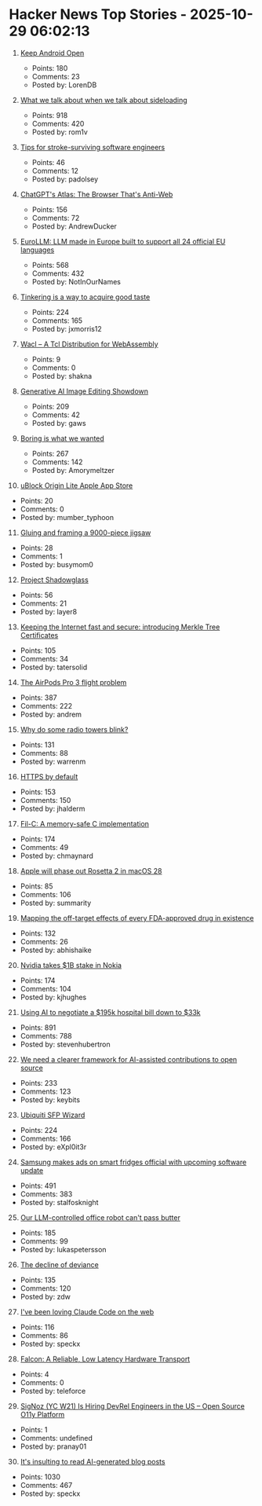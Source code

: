 # Hacker News Top Stories - 2025-10-29 06:02:13

1. [Keep Android Open](http://keepandroidopen.org/)
   - Points: 180
   - Comments: 23
   - Posted by: LorenDB

2. [What we talk about when we talk about sideloading](https://f-droid.org/2025/10/28/sideloading.html)
   - Points: 918
   - Comments: 420
   - Posted by: rom1v

3. [Tips for stroke-surviving software engineers](https://blog.j11y.io/2025-10-29_stroke_tips_for_engineers/)
   - Points: 46
   - Comments: 12
   - Posted by: padolsey

4. [ChatGPT's Atlas: The Browser That's Anti-Web](https://www.anildash.com//2025/10/22/atlas-anti-web-browser/)
   - Points: 156
   - Comments: 72
   - Posted by: AndrewDucker

5. [EuroLLM: LLM made in Europe built to support all 24 official EU languages](https://eurollm.io/)
   - Points: 568
   - Comments: 432
   - Posted by: NotInOurNames

6. [Tinkering is a way to acquire good taste](https://seated.ro/blog/tinkering-a-lost-art)
   - Points: 224
   - Comments: 165
   - Posted by: jxmorris12

7. [Wacl – A Tcl Distribution for WebAssembly](https://github.com/ecky-l/wacl)
   - Points: 9
   - Comments: 0
   - Posted by: shakna

8. [Generative AI Image Editing Showdown](https://genai-showdown.specr.net/image-editing)
   - Points: 209
   - Comments: 42
   - Posted by: gaws

9. [Boring is what we wanted](https://512pixels.net/2025/10/boring-is-what-we-wanted/)
   - Points: 267
   - Comments: 142
   - Posted by: Amorymeltzer

10. [uBlock Origin Lite Apple App Store](https://apps.apple.com/in/app/ublock-origin-lite/id6745342698)
   - Points: 20
   - Comments: 0
   - Posted by: mumber_typhoon

11. [Gluing and framing a 9000-piece jigsaw](https://river.me/blog/puzzle-glue-9000/)
   - Points: 28
   - Comments: 1
   - Posted by: busymom0

12. [Project Shadowglass](https://shadowglassgame.com)
   - Points: 56
   - Comments: 21
   - Posted by: layer8

13. [Keeping the Internet fast and secure: introducing Merkle Tree Certificates](https://blog.cloudflare.com/bootstrap-mtc/)
   - Points: 105
   - Comments: 34
   - Posted by: tatersolid

14. [The AirPods Pro 3 flight problem](https://basicappleguy.com/basicappleblog/the-airpods-pro-3-flight-problem)
   - Points: 387
   - Comments: 222
   - Posted by: andrem

15. [Why do some radio towers blink?](https://www.jeffgeerling.com/blog/2025/why-do-some-radio-towers-blink)
   - Points: 131
   - Comments: 88
   - Posted by: warrenm

16. [HTTPS by default](https://security.googleblog.com/2025/10/https-by-default.html)
   - Points: 153
   - Comments: 150
   - Posted by: jhalderm

17. [Fil-C: A memory-safe C implementation](https://lwn.net/SubscriberLink/1042938/658ade3768dd4758/)
   - Points: 174
   - Comments: 49
   - Posted by: chmaynard

18. [Apple will phase out Rosetta 2 in macOS 28](https://developer.apple.com/documentation/apple-silicon/about-the-rosetta-translation-environment)
   - Points: 85
   - Comments: 106
   - Posted by: summarity

19. [Mapping the off-target effects of every FDA-approved drug in existence](https://www.owlposting.com/p/mapping-the-off-target-effects-of)
   - Points: 132
   - Comments: 26
   - Posted by: abhishaike

20. [Nvidia takes $1B stake in Nokia](https://www.cnbc.com/2025/10/28/nvidia-nokia-ai.html)
   - Points: 174
   - Comments: 104
   - Posted by: kjhughes

21. [Using AI to negotiate a $195k hospital bill down to $33k](https://www.threads.com/@nthmonkey/post/DQVdAD1gHhw)
   - Points: 891
   - Comments: 788
   - Posted by: stevenhubertron

22. [We need a clearer framework for AI-assisted contributions to open source](https://samsaffron.com/archive/2025/10/27/your-vibe-coded-slop-pr-is-not-welcome)
   - Points: 233
   - Comments: 123
   - Posted by: keybits

23. [Ubiquiti SFP Wizard](https://blog.ui.com/article/welcome-to-sfp-liberation-day)
   - Points: 224
   - Comments: 166
   - Posted by: eXpl0it3r

24. [Samsung makes ads on smart fridges official with upcoming software update](https://arstechnica.com/gadgets/2025/10/samsung-makes-ads-on-3499-smart-fridges-official-with-upcoming-software-update/)
   - Points: 491
   - Comments: 383
   - Posted by: stalfosknight

25. [Our LLM-controlled office robot can't pass butter](https://andonlabs.com/evals/butter-bench)
   - Points: 185
   - Comments: 99
   - Posted by: lukaspetersson

26. [The decline of deviance](https://www.experimental-history.com/p/the-decline-of-deviance)
   - Points: 135
   - Comments: 120
   - Posted by: zdw

27. [I've been loving Claude Code on the web](https://ben.page/claude-code-web)
   - Points: 116
   - Comments: 86
   - Posted by: speckx

28. [Falcon: A Reliable, Low Latency Hardware Transport](https://dl.acm.org/doi/10.1145/3718958.3754353)
   - Points: 4
   - Comments: 0
   - Posted by: teleforce

29. [SigNoz (YC W21) Is Hiring DevRel Engineers in the US – Open Source O11y Platform](https://jobs.ashbyhq.com/SigNoz/8447522c-1163-48d0-8f55-fac25f64a0f3)
   - Points: 1
   - Comments: undefined
   - Posted by: pranay01

30. [It's insulting to read AI-generated blog posts](https://blog.pabloecortez.com/its-insulting-to-read-your-ai-generated-blog-post/)
   - Points: 1030
   - Comments: 467
   - Posted by: speckx

